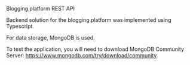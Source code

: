 Blogging platform REST API 

Backend solution for the blogging platform was implemented using Typescript. 

For data storage, MongoDB is used. 

To test the application, you will need to download MongoDB Community Server: https://www.mongodb.com/try/download/community.


